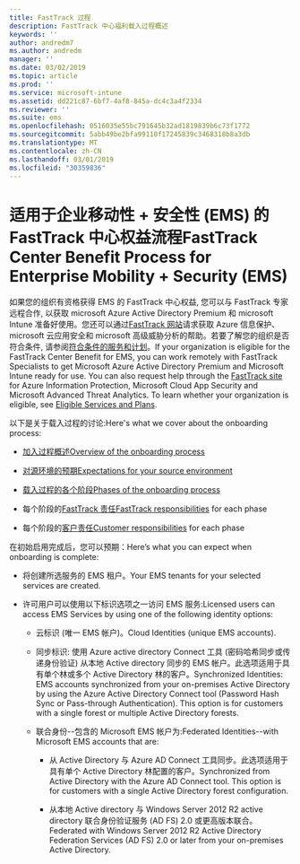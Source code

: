 ```yaml
---
title: FastTrack 过程
description: FastTrack 中心福利载入过程概述
keywords: ''
author: andredm7
ms.author: andredm
manager: ''
ms.date: 03/02/2019
ms.topic: article
ms.prod: ''
ms.service: microsoft-intune
ms.assetid: dd221c87-6bf7-4af8-845a-dc4c3a4f2334
ms.reviewer: ''
ms.suite: ems
ms.openlocfilehash: 0516035e55bc791645b32ad1819839b6c73f1772
ms.sourcegitcommit: 5abb49be2bfa99110f17245839c3468318b8a3db
ms.translationtype: MT
ms.contentlocale: zh-CN
ms.lasthandoff: 03/01/2019
ms.locfileid: "30359836"
---
```

# <a name="fasttrack-center-benefit-process-for-enterprise-mobility--security-ems"></a><span data-ttu-id="7987c-103">适用于企业移动性 + 安全性 (EMS) 的 FastTrack 中心权益流程</span><span class="sxs-lookup"><span data-stu-id="7987c-103">FastTrack Center Benefit Process for Enterprise Mobility + Security (EMS)</span></span>
<span data-ttu-id="7987c-p101">如果您的组织有资格获得 EMS 的 FastTrack 中心权益, 您可以与 FastTrack 专家远程合作, 以获取 microsoft Azure Active Directory Premium 和 microsoft Intune 准备好使用。您还可以通过[FastTrack 网站](https://www.microsoft.com/fasttrack/microsoft-365/ems)请求获取 Azure 信息保护、microsoft 云应用安全和 microsoft 高级威胁分析的帮助。若要了解您的组织是否符合条件, 请参阅[符合条件的服务和计划](M365-eligible-services-and-plans.md)。</span><span class="sxs-lookup"><span data-stu-id="7987c-p101">If your organization is eligible for the FastTrack Center Benefit for EMS, you can work remotely with FastTrack Specialists to get Microsoft Azure Active Directory Premium and Microsoft Intune ready for use. You can also request help through the [FastTrack site](https://www.microsoft.com/fasttrack/microsoft-365/ems) for Azure Information Protection, Microsoft Cloud App Security and Microsoft Advanced Threat Analytics. To learn whether your organization is eligible, see [Eligible Services and Plans](M365-eligible-services-and-plans.md).</span></span>


<span data-ttu-id="7987c-107">以下是关于载入过程的讨论:</span><span class="sxs-lookup"><span data-stu-id="7987c-107">Here's what we cover about the onboarding process:</span></span>

-   [<span data-ttu-id="7987c-108">加入过程概述</span><span class="sxs-lookup"><span data-stu-id="7987c-108">Overview of the onboarding process</span></span>](EMS-fasttrack-benefit-overview.md)

-   [<span data-ttu-id="7987c-109">对源环境的预期</span><span class="sxs-lookup"><span data-stu-id="7987c-109">Expectations for your source environment</span></span>](EMS-source-environment-expectations.md)

-   [<span data-ttu-id="7987c-110">载入过程的各个阶段</span><span class="sxs-lookup"><span data-stu-id="7987c-110">Phases of the onboarding process</span></span>](EMS-onboarding-phases.md)

-   <span data-ttu-id="7987c-111">每个阶段的[FastTrack 责任](EMS-fasttrack-responsibilities.md)</span><span class="sxs-lookup"><span data-stu-id="7987c-111">[FastTrack responsibilities](EMS-fasttrack-responsibilities.md) for each phase</span></span>

-   <span data-ttu-id="7987c-112">每个阶段的[客户责任](EMS-your-responsibilities.md)</span><span class="sxs-lookup"><span data-stu-id="7987c-112">[Customer responsibilities](EMS-your-responsibilities.md) for each phase</span></span>

<span data-ttu-id="7987c-113">在初始启用完成后，您可以预期：</span><span class="sxs-lookup"><span data-stu-id="7987c-113">Here’s what you can expect when onboarding is complete:</span></span>

-   <span data-ttu-id="7987c-114">将创建所选服务的 EMS 租户。</span><span class="sxs-lookup"><span data-stu-id="7987c-114">Your EMS tenants for your selected services are created.</span></span>

-   <span data-ttu-id="7987c-115">许可用户可以使用以下标识选项之一访问 EMS 服务:</span><span class="sxs-lookup"><span data-stu-id="7987c-115">Licensed users can access EMS Services by using one of the following identity options:</span></span>

    -   <span data-ttu-id="7987c-116">云标识 (唯一 EMS 帐户)。</span><span class="sxs-lookup"><span data-stu-id="7987c-116">Cloud Identities (unique EMS accounts).</span></span>

    -   <span data-ttu-id="7987c-p102">同步标识: 使用 Azure active directory Connect 工具 (密码哈希同步或传递身份验证) 从本地 Active directory 同步的 EMS 帐户。此选项适用于具有单个林或多个 Active Directory 林的客户。</span><span class="sxs-lookup"><span data-stu-id="7987c-p102">Synchronized Identities: EMS accounts synchronized from your on-premises Active Directory by using the Azure Active Directory Connect tool (Password Hash Sync or Pass-through Authentication). This option is for customers with a single forest or multiple Active Directory forests.</span></span>

    -   <span data-ttu-id="7987c-119">联合身份--包含的 Microsoft EMS 帐户为:</span><span class="sxs-lookup"><span data-stu-id="7987c-119">Federated Identities--with Microsoft EMS accounts that are:</span></span>

        -   <span data-ttu-id="7987c-p103">从 Active Directory 与 Azure AD Connect 工具同步。此选项适用于具有单个 Active Directory 林配置的客户。</span><span class="sxs-lookup"><span data-stu-id="7987c-p103">Synchronized from Active Directory with the Azure AD Connect tool. This option is for customers with a single Active Directory forest configuration.</span></span>

        -   <span data-ttu-id="7987c-122">从本地 Active directory 与 Windows Server 2012 R2 active directory 联合身份验证服务 (AD FS) 2.0 或更高版本联合。</span><span class="sxs-lookup"><span data-stu-id="7987c-122">Federated with Windows Server 2012 R2 Active Directory Federation Services (AD FS) 2.0 or later from your on-premises Active Directory.</span></span>
